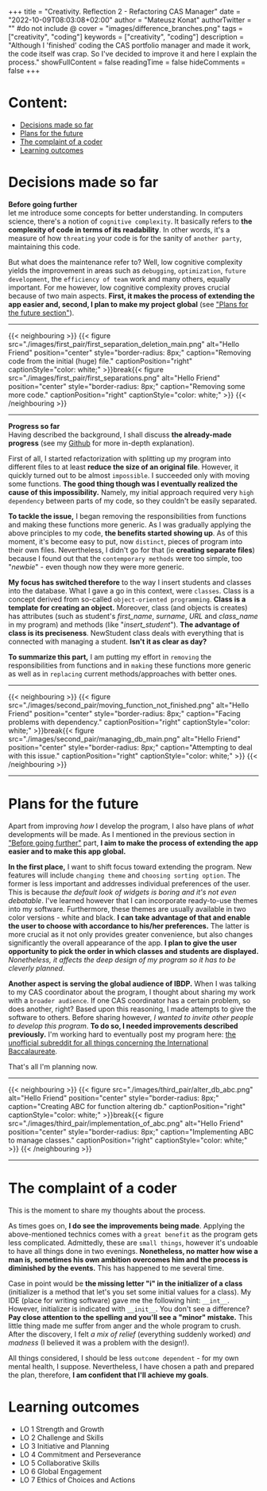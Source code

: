+++
title = "Creativity. Reflection 2 -  Refactoring CAS Manager"
date = "2022-10-09T08:03:08+02:00"
author = "Mateusz Konat"
authorTwitter = "" #do not include @
cover = "images/difference_branches.png"
tags = ["creativity", "coding"]
keywords = ["creativity", "coding"]
description = "Although I 'finished' coding the CAS portfolio manager and made it work, the code itself was crap. So I've decided to improve it and here I explain the process."
showFullContent = false
readingTime = false
hideComments = false
+++

# Content:
- [Decisions made so far](#decisions-made-so-far)
- [Plans for the future](#the-complaint-of-a-coder)
- [The complaint of a coder](#the-complaint-of-a-coder)
- [Learning outcomes](#learning-outcomes)

# Decisions made so far
**Before going further**<br>
let me introduce some concepts for better understanding. In computers science, there's a notion of `cognitive complexity`. It basically refers to **the complexity of code in terms of its readability**. In other words, it's a measure of how `threating` your code is for the sanity of `another party`, maintaining this code. 

But what does the maintenance refer to? Well, low cognitive complexity yields the improvement in areas such as `debugging`, `optimization`, `future development`, the `efficiency of team` work and many others, equally important. For me however, low cognitive complexity proves crucial because of two main aspects. **First, it makes the process of extending the app easier and, second, I plan to make my project global** (see ["Plans for the future section"](#plans-for-the-future)).

***
{{< neighbouring >}}
{{< figure src="./images/first_pair/first_separation_deletion_main.png" alt="Hello Friend" position="center" style="border-radius: 8px;" caption="Removing code from the initial (huge) file." captionPosition="right" captionStyle="color: white;" >}}break{{< figure src="./images/first_pair/first_separations.png" alt="Hello Friend" position="center" style="border-radius: 8px;" caption="Removing some more code." captionPosition="right" captionStyle="color: white;" >}}
{{< /neighbouring >}}
***

**Progress so far**<br>
Having described the background, I shall discuss **the already-made progress** (see my [Github](https://github.com/undeMalum/CAS-manager) for more in-depth explanation). 

First of all, I started refactorization with splitting up my program into different files to at least **reduce the size of an original file**. However, it quickly turned out to be almost `impossible`. I succeeded only with moving some functions. **The good thing though was I eventually realized the cause of this impossibility.** Namely, my initial approach required very `high dependency` between parts of my code, so they couldn't be easily separated.

**To tackle the issue,** I began removing the responsibilities from functions and making these functions more generic. As I was gradually applying the above principles to my code, **the benefits started showing up**. As of this moment, it's become easy to put, now `distinct`, pieces of program into their own files. Nevertheless, I didn't go for that (ie **creating separate files**) because I found out that the `contemporary methods` were too simple, too "_newbie_" - even though now they were more generic.

**My focus has switched therefore** to the way I insert students and classes into the database. What I gave a go in this context, were `classes`. Class is a concept derived from so-called `object-oriented programming`. **Class is a template for creating an object.** Moreover, class (and objects is creates) has attributes (such as student's *first_name*, *surname*, *URL* and *class_name* in my program) and methods (like "*insert_student*"). **The advantage of class is its preciseness**. NewStudent class deals with everything that is connected with managing a student. **Isn't it as clear as day?**

**To summarize this part,** I am putting my effort in `removing` the responsibilities from functions and in `making` these functions more generic as well as in `replacing` current methods/approaches with better ones.

***
{{< neighbouring >}}
{{< figure src="./images/second_pair/moving_function_not_finished.png" alt="Hello Friend" position="center" style="border-radius: 8px;" caption="Facing problems with dependency." captionPosition="right" captionStyle="color: white;" >}}break{{< figure src="./images/second_pair/managing_db_main.png" alt="Hello Friend" position="center" style="border-radius: 8px;" caption="Attempting to deal with this issue." captionPosition="right" captionStyle="color: white;" >}}
{{< /neighbouring >}}
***

# Plans for the future
Apart from improving _how_ I develop the program, I also have plans of _what_ developments will be made. As I mentioned in the previous section in ["Before going further"](#decisions-made-so-far) part, **I aim to make the process of extending the app easier and to make this app global.** 

**In the first place,** I want to shift focus toward extending the program. New features will include `changing theme` and `choosing sorting option`. The former is less important and addresses individual preferences of the user. This is because _the default look of widgets is boring and it's not even debatable_. I've learned however that I can incorporate ready-to-use themes into my software. Furthermore, these themes are usually available in two color versions - white and black. **I can take advantage of that and enable the user to choose with accordance to his/her preferences.** The latter is more crucial as it not only provides greater convenience, but also changes significantly the overall appearance of the app. **I plan to give the user opportunity to pick the order in which classes and students are displayed.** _Nonetheless, it affects the deep design of my program so it has to be cleverly planned_.

**Another aspect is serving the global audience of IBDP.** When I was talking to my CAS coordinator about the program, I thought about sharing my work with a `broader audience`. If one CAS coordinator has a certain problem, so does another, right? Based upon this reasoning, I made attempts to give the software to others. Before sharing however, _I wanted to invite other people to develop this program_. **To do so, I needed improvements described previously.** I'm working hard to eventually post my program here: [the unofficial subreddit for all things concerning the International Baccalaureate](https://www.reddit.com/r/IBO/).

That's all I'm planning now.

***
{{< neighbouring >}}
{{< figure src="./images/third_pair/alter_db_abc.png" alt="Hello Friend" position="center" style="border-radius: 8px;" caption="Creating ABC for function altering db." captionPosition="right" captionStyle="color: white;" >}}break{{< figure src="./images/third_pair/implementation_of_abc.png" alt="Hello Friend" position="center" style="border-radius: 8px;" caption="Implementing ABC to manage classes." captionPosition="right" captionStyle="color: white;" >}}
{{< /neighbouring >}}
***

# The complaint of a coder
This is the moment to share my thoughts about the process.

As times goes on, **I do see the improvements being made**. Applying the above-mentioned technics comes with a `great benefit` as the program gets less complicated. Admittedly, these are `small things`, however it's undoable to have all things done in two evenings. **Nonetheless, no matter how wise a man is, sometimes his own ambition overcomes him and the process is diminished by the events.** This has happened to me several time. 

Case in point would be **the missing letter "i" in the initializer of a class** (initializer is a method that let's you set some initial values for a class). My IDE (place for writing software) gave me the following hint: `__int__`. However, initializer is indicated with `__init__`. You don't see a difference? **Pay close attention to the spelling and you'll see a "minor" mistake.** This little thing made me suffer from anger and the whole program to crush. After the discovery, I felt _a mix of relief_ (everything suddenly worked) _and madness_ (I believed it was a problem with the design!).

All things considered, I should be less `outcome dependent` - for my own mental health, I suppose. Nevertheless, I have chosen a path and prepared the plan, therefore, **I am confident that I'll achieve my goals**.

# Learning outcomes
- LO 1 Strength and Growth
- LO 2 Challenge and Skills
- LO 3 Initiative and Planning
- LO 4 Commitment and Perseverance
- LO 5 Collaborative Skills
- LO 6 Global Engagement
- LO 7 Ethics of Choices and Actions
